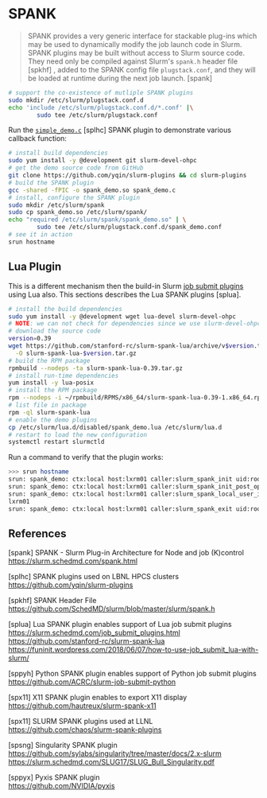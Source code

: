 # SPANK

> SPANK provides a very generic interface for stackable plug-ins which may be
> used to dynamically modify the job launch code in Slurm. SPANK plugins may be
> built without access to Slurm source code. They need only be compiled against
> Slurm's `spank.h` header file [spkhf] , added to the SPANK config file
> `plugstack.conf`, and they will be loaded at runtime during the next job
> launch. [spank]


```bash
# support the co-existence of mutliple SPANK plugins
sudo mkdir /etc/slurm/plugstack.conf.d
echo 'include /etc/slurm/plugstack.conf.d/*.conf' |\
        sudo tee /etc/slurm/plugstack.conf
```

Run the [`simple_demo.c`][demo] [splhc] SPANK plugin to demonstrate various
callback function:

[demo]: https://github.com/yqin/slurm-plugins/blob/master/spank_demo.c

```bash
# install build dependencies
sudo yum install -y @development git slurm-devel-ohpc
# get the demo source code from GitHub
git clone https://github.com/yqin/slurm-plugins && cd slurm-plugins
# build the SPANK plugin
gcc -shared -fPIC -o spank_demo.so spank_demo.c
# install, configure the SPANK plugin
sudo mkdir /etc/slurm/spank
sudo cp spank_demo.so /etc/slurm/spank/
echo "required /etc/slurm/spank/spank_demo.so" | \
        sudo tee /etc/slurm/plugstack.conf.d/spank_demo.conf
# see it in action
srun hostname
```

## Lua Plugin

This is a different mechanism then the build-in Slurm [job submit
plugins](job_submit_plugin.md) using Lua also. This sections describes the Lua
SPANK plugins [splua].

```bash
# install the build dependencies
sudo yum install -y @development wget lua-devel slurm-devel-ohpc
# NOTE: we can not check for dependencies since we use slurm-devel-ohpc
# download the source code
version=0.39
wget https://github.com/stanford-rc/slurm-spank-lua/archive/v$version.tar.gz \
  -O slurm-spank-lua-$version.tar.gz
# build the RPM package
rpmbuild --nodeps -ta slurm-spank-lua-0.39.tar.gz
# install run-time dependencies
yum install -y lua-posix
# install the RPM package
rpm --nodeps -i ~/rpmbuild/RPMS/x86_64/slurm-spank-lua-0.39-1.x86_64.rpm
# list file in package
rpm -ql slurm-spank-lua
# enable the demo plugins
cp /etc/slurm/lua.d/disabled/spank_demo.lua /etc/slurm/lua.d
# restart to load the new configuration
systemctl restart slurmctld
```

Run a command to verify that the plugin works:

```bash
>>> srun hostname
srun: spank_demo: ctx:local host:lxrm01 caller:slurm_spank_init uid:root gid:root
srun: spank_demo: ctx:local host:lxrm01 caller:slurm_spank_init_post_opt uid:root gid:root
srun: spank_demo: ctx:local host:lxrm01 caller:slurm_spank_local_user_init uid:root gid:root
lxrm01
srun: spank_demo: ctx:local host:lxrm01 caller:slurm_spank_exit uid:root gid:root
```





## References

[spank] SPANK - Slurm Plug-in Architecture for Node and job (K)control  
<https://slurm.schedmd.com/spank.html>

[splhc] SPANK plugins used on LBNL HPCS clusters  
<https://github.com/yqin/slurm-plugins>

[spkhf] SPANK Header File  
<https://github.com/SchedMD/slurm/blob/master/slurm/spank.h>

[splua] Lua SPANK plugin enables support of Lua job submit plugins  
<https://slurm.schedmd.com/job_submit_plugins.html>  
<https://github.com/stanford-rc/slurm-spank-lua>  
<https://funinit.wordpress.com/2018/06/07/how-to-use-job_submit_lua-with-slurm/>

[sppyh] Python SPANK plugin enables support of Python job submit plugins  
<https://github.com/ACRC/slurm-job-submit-python>

[spx11] X11 SPANK plugin enables to export X11 display  
<https://github.com/hautreux/slurm-spank-x11>

[spx11] SLURM SPANK plugins used at LLNL  
<https://github.com/chaos/slurm-spank-plugins>

[spsng] Singularity SPANK plugin  
<https://github.com/sylabs/singularity/tree/master/docs/2.x-slurm>  
<https://slurm.schedmd.com/SLUG17/SLUG_Bull_Singularity.pdf>

[sppyx] Pyxis SPANK plugin  
<https://github.com/NVIDIA/pyxis>

